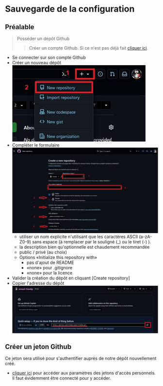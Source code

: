# Sauvegarde de la configuration

## Préalable

> Posséder un dépôt Github
>> Créer un compte Github. Si ce n'est pas déjà fait [cliquer ici](https://github.com/).

- Se connecter sur son compte Github
- Créer un nouveau dépôt  
![](../Images/gh-new-repo.jpg)
- Compléter le formulaire
![](../Images/gh-new-repo-form.jpg)
  - utiliser un nom explicite n'utilisant que les caractères ASCII (a-zA-Z0-9) sans espace (à remplacer par le souligné (_) ou le tiret (-) ).
  - la description bien qu'optionnelle est chaudement recommandée
  - public / privé (au choix)
  - Options «Initialize this repository with»
    - pas d'ajout de README
	- «none» pour .gitignore
	- «none» pour la licence
- Valider la création du dépôt en cliquant [Create repository]
- Copier l'adresse du dépôt
![](../Images/gh-repo-url.jpg)

## Créer un jeton Github

Ce jeton sera utilisé pour s'authentifier auprès de notre dépôt nouvellement créé.

- [cliquer ici](https://github.com/settings/tokens) pour accéder aux paramètres des jetons d'accès personnels. Il faut évidemment être connecté pour y accéder.
